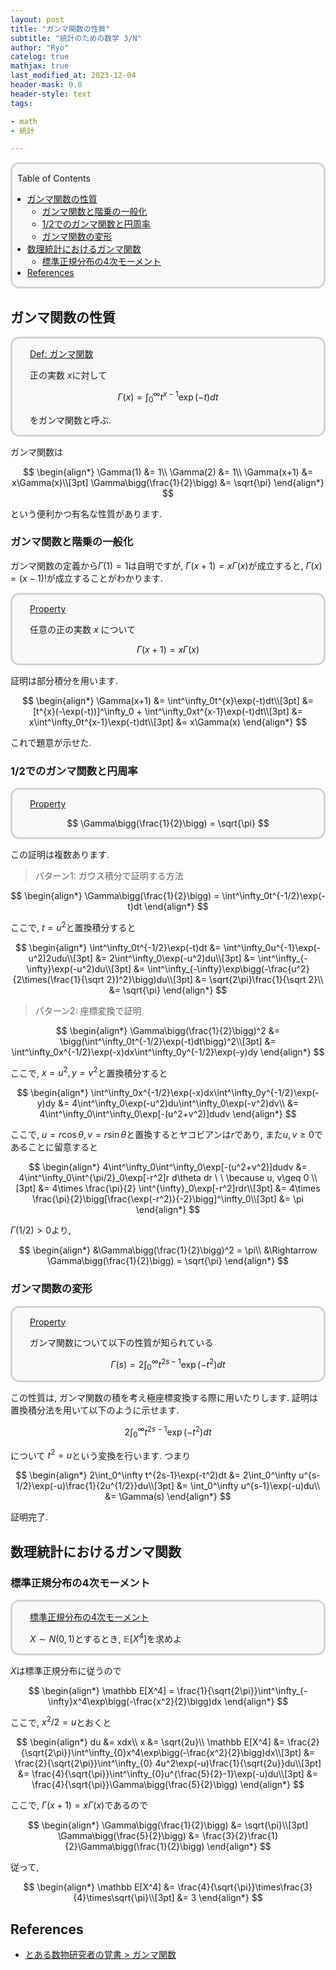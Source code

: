 ```yaml
---
layout: post
title: "ガンマ関数の性質"
subtitle: "統計のための数学 3/N"
author: "Ryo"
catelog: true
mathjax: true
last_modified_at: 2023-12-04
header-mask: 0.0
header-style: text
tags:

- math
- 統計

---
```


<div style='border-radius: 1em; border-style:solid; border-color:#D3D3D3; background-color:#F8F8F8'>

<p class="h4">&nbsp;&nbsp;Table of Contents</p>

<!-- START doctoc generated TOC please keep comment here to allow auto update -->
<!-- DON'T EDIT THIS SECTION, INSTEAD RE-RUN doctoc TO UPDATE -->

- [ガンマ関数の性質](#%E3%82%AC%E3%83%B3%E3%83%9E%E9%96%A2%E6%95%B0%E3%81%AE%E6%80%A7%E8%B3%AA)
  - [ガンマ関数と階乗の一般化](#%E3%82%AC%E3%83%B3%E3%83%9E%E9%96%A2%E6%95%B0%E3%81%A8%E9%9A%8E%E4%B9%97%E3%81%AE%E4%B8%80%E8%88%AC%E5%8C%96)
  - [1/2でのガンマ関数と円周率](#12%E3%81%A7%E3%81%AE%E3%82%AC%E3%83%B3%E3%83%9E%E9%96%A2%E6%95%B0%E3%81%A8%E5%86%86%E5%91%A8%E7%8E%87)
  - [ガンマ関数の変形](#%E3%82%AC%E3%83%B3%E3%83%9E%E9%96%A2%E6%95%B0%E3%81%AE%E5%A4%89%E5%BD%A2)
- [数理統計におけるガンマ関数](#%E6%95%B0%E7%90%86%E7%B5%B1%E8%A8%88%E3%81%AB%E3%81%8A%E3%81%91%E3%82%8B%E3%82%AC%E3%83%B3%E3%83%9E%E9%96%A2%E6%95%B0)
  - [標準正規分布の4次モーメント](#%E6%A8%99%E6%BA%96%E6%AD%A3%E8%A6%8F%E5%88%86%E5%B8%83%E3%81%AE4%E6%AC%A1%E3%83%A2%E3%83%BC%E3%83%A1%E3%83%B3%E3%83%88)
- [References](#references)

<!-- END doctoc generated TOC please keep comment here to allow auto update -->


</div>

## ガンマ関数の性質

<div style='padding-left: 2em; padding-right: 2em; border-radius: 1em; border-style:solid; border-color:#D3D3D3; background-color:#F8F8F8'>
<p class="h4"><ins>Def: ガンマ関数</ins></p>

正の実数 $x$に対して

$$
\Gamma(x) = \int^\infty_0t^{x-1}\exp(-t)dt
$$

をガンマ関数と呼ぶ.

</div>


ガンマ関数は

$$
\begin{align*}
\Gamma(1) &= 1\\
\Gamma(2) &= 1\\
\Gamma(x+1) &= x\Gamma(x)\\[3pt]
\Gamma\bigg(\frac{1}{2}\bigg) &= \sqrt{\pi}
\end{align*}
$$

という便利かつ有名な性質があります.

### ガンマ関数と階乗の一般化

ガンマ関数の定義から$\Gamma(1) = 1$は自明ですが, $\Gamma(x+1) = x\Gamma(x)$が成立すると,
$\Gamma(x) = (x-1)!$が成立することがわかります.

<div style='padding-left: 2em; padding-right: 2em; border-radius: 1em; border-style:solid; border-color:#D3D3D3; background-color:#F8F8F8'>
<p class="h4"><ins>Property</ins></p>

任意の正の実数 $x$ について

$$
\Gamma(x+1) = x\Gamma(x)
$$

</div>

証明は部分積分を用います.

$$
\begin{align*}
\Gamma(x+1) &= \int^\infty_0t^{x}\exp(-t)dt\\[3pt]
            &= [t^{x}(-\exp(-t))]^\infty_0 + \int^\infty_0xt^{x-1}\exp(-t)dt\\[3pt]
            &= x\int^\infty_0t^{x-1}\exp(-t)dt\\[3pt]
            &= x\Gamma(x)
\end{align*}
$$

これで題意が示せた.


### 1/2でのガンマ関数と円周率

<div style='padding-left: 2em; padding-right: 2em; border-radius: 1em; border-style:solid; border-color:#D3D3D3; background-color:#F8F8F8'>
<p class="h4"><ins>Property </ins></p>

$$
\Gamma\bigg(\frac{1}{2}\bigg) = \sqrt{\pi}
$$

</div>

この証明は複数あります. 

> パターン1: ガウス積分で証明する方法


$$
\begin{align*}
\Gamma\bigg(\frac{1}{2}\bigg) = \int^\infty_0t^{-1/2}\exp(-t)dt
\end{align*}
$$

ここで, $t = u^2$と置換積分すると

<div class="math display" style="overflow: auto">
$$
\begin{align*}
\int^\infty_0t^{-1/2}\exp(-t)dt &= \int^\infty_0u^{-1}\exp(-u^2)2udu\\[3pt]
                                &= 2\int^\infty_0\exp(-u^2)du\\[3pt]
                                &= \int^\infty_{-\infty}\exp(-u^2)du\\[3pt]
                                &= \int^\infty_{-\infty}\exp\bigg(-\frac{u^2}{2\times(\frac{1}{\sqrt 2})^2}\bigg)du\\[3pt]
                                &= \sqrt{2\pi}\frac{1}{\sqrt 2}\\
                                &= \sqrt{\pi}
\end{align*}
$$
</div>

> パターン2: 座標変換で証明

$$
\begin{align*}
\Gamma\bigg(\frac{1}{2}\bigg)^2 &= \bigg(\int^\infty_0t^{-1/2}\exp(-t)dt\bigg)^2\\[3pt]
                                &= \int^\infty_0x^{-1/2}\exp(-x)dx\int^\infty_0y^{-1/2}\exp(-y)dy
\end{align*}
$$

ここで, $x = u^2, y = v^2$と置換積分すると

<div class="math display" style="overflow: auto">
$$
\begin{align*}
\int^\infty_0x^{-1/2}\exp(-x)dx\int^\infty_0y^{-1/2}\exp(-y)dy &= 4\int^\infty_0\exp(-u^2)du\int^\infty_0\exp(-v^2)dv\\
&= 4\int^\infty_0\int^\infty_0\exp[-(u^2+v^2)]dudv
\end{align*}
$$
</div>

ここで, $u = r\cos\theta, v=r\sin\theta$と置換するとヤコビアンは$r$であり, また$u, v\geq 0$であることに留意すると

<div class="math display" style="overflow: auto">
$$
\begin{align*}
4\int^\infty_0\int^\infty_0\exp[-(u^2+v^2)]dudv &= 4\int^\infty_0\int^{\pi/2}_0\exp[-r^2]r d\theta dr \  \  \because u, v\geq 0 \\[3pt]
&= 4\times \frac{\pi}{2} \int^{\infty}_0\exp[-r^2]rdr\\[3pt]
&= 4\times \frac{\pi}{2}\bigg[\frac{\exp(-r^2)}{-2}\bigg]^\infty_0\\[3pt]
&= \pi
\end{align*}
$$
</div>

$\Gamma(1/2)>0$より, 

$$
\begin{align*}
&\Gamma\bigg(\frac{1}{2}\bigg)^2 = \pi\\
&\Rightarrow \Gamma\bigg(\frac{1}{2}\bigg) = \sqrt{\pi}
\end{align*}
$$



### ガンマ関数の変形

<div style='padding-left: 2em; padding-right: 2em; border-radius: 1em; border-style:solid; border-color:#D3D3D3; background-color:#F8F8F8'>
<p class="h4"><ins>Property</ins></p>

ガンマ関数について以下の性質が知られている

$$
\Gamma(s) = 2\int_0^\infty t^{2s-1}\exp(-t^2)dt
$$

</div>

この性質は, ガンマ関数の積を考え極座標変換する際に用いたりします. 証明は置換積分法を用いて以下のように示せます.

$$
2\int_0^\infty t^{2s-1}\exp(-t^2)dt
$$

について $t^2 = u$という変換を行います. つまり

<div class="math display" style="overflow: auto">
$$
\begin{align*}
2\int_0^\infty t^{2s-1}\exp(-t^2)dt &= 2\int_0^\infty u^{s-1/2}\exp(-u)\frac{1}{2u^{1/2}}du\\[3pt]
          &= \int_0^\infty u^{s-1}\exp(-u)du\\
          &= \Gamma(s)
\end{align*}
$$
</div>

証明完了.

## 数理統計におけるガンマ関数
### 標準正規分布の4次モーメント

<div style='padding-left: 2em; padding-right: 2em; border-radius: 1em; border-style:solid; border-color:#D3D3D3; background-color:#F8F8F8'>
<p class="h4"><ins>標準正規分布の4次モーメント</ins></p>

$X \sim N(0, 1)$とするとき, $\mathbb E[X^4]$を求めよ

</div>

$X$は標準正規分布に従うので

$$
\begin{align*}
\mathbb E[X^4] = \frac{1}{\sqrt{2\pi}}\int^\infty_{-\infty}x^4\exp\bigg(-\frac{x^2}{2}\bigg)dx
\end{align*}
$$

ここで, $x^2/2=u$とおくと

<div class="math display" style="overflowmath.gamma: auto">
$$
\begin{align*}
du &= xdx\\
x &= \sqrt{2u}\\
\mathbb E[X^4] &= \frac{2}{\sqrt{2\pi}}\int^\infty_{0}x^4\exp\bigg(-\frac{x^2}{2}\bigg)dx\\[3pt]
               &= \frac{2}{\sqrt{2\pi}}\int^\infty_{0} 4u^2\exp(-u)\frac{1}{\sqrt{2u}}du\\[3pt]
               &= \frac{4}{\sqrt{\pi}}\int^\infty_{0}u^{\frac{5}{2}-1}\exp(-u)du\\[3pt]
               &= \frac{4}{\sqrt{\pi}}\Gamma\bigg(\frac{5}{2}\bigg)
\end{align*}
$$
</div>

ここで, $\Gamma(x+1) = x\Gamma(x)$であるので

$$
\begin{align*}
\Gamma\bigg(\frac{1}{2}\bigg) &= \sqrt{\pi}\\[3pt]
\Gamma\bigg(\frac{5}{2}\bigg) &= \frac{3}{2}\frac{1}{2}\Gamma\bigg(\frac{1}{2}\bigg)
\end{align*}
$$

従って, 

$$
\begin{align*}
\mathbb E[X^4] &= \frac{4}{\sqrt{\pi}}\times\frac{3}{4}\times\sqrt{\pi}\\[3pt]
               &= 3
\end{align*}
$$








References
------------
- [とある数物研究者の覚書 > ガンマ関数](https://mathphysnote.com/math2/gammafn/#google_vignette)